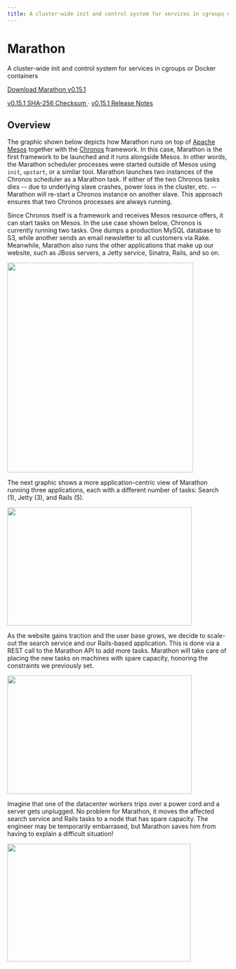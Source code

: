 ```yaml
---
title: A cluster-wide init and control system for services in cgroups or Docker containers
---
```


<div class="jumbotron text-center">
  <h1>Marathon</h1>
  <p class="lead">
    A cluster-wide init and control system for services in cgroups or Docker containers
  </p>
  <p>
    <a href="http://downloads.mesosphere.com/marathon/v0.15.1/marathon-0.15.1.tgz"
        class="btn btn-lg btn-primary">
      Download Marathon v0.15.1
    </a>
  </p>
  <a class="btn btn-link"
      href="http://downloads.mesosphere.com/marathon/v0.15.1/marathon-0.15.1.tgz.sha256">
    v0.15.1 SHA-256 Checksum
  </a> &middot;
  <a class="btn btn-link"
      href="https://github.com/mesosphere/marathon/releases/tag/v0.15.1">
    v0.15.1 Release Notes
  </a>
</div>

## Overview

The graphic shown below depicts how Marathon runs on top of
<a href="https://mesos.apache.org/">Apache Mesos</a> together with
the <a href="https://github.com/airbnb/chronos">Chronos</a> framework.
In this case, Marathon is the first framework to be
launched and it runs alongside Mesos. In other words, the Marathon scheduler
processes were started outside of Mesos using `init`, `upstart`, or a similar
tool. Marathon launches two instances of the Chronos scheduler as a Marathon
task. If either of the two Chronos tasks dies -- due to underlying slave
crashes, power loss in the cluster, etc. -- Marathon will re-start a Chronos
instance on another slave. This approach ensures that two Chronos processes are
always running.

Since Chronos itself is a framework and receives Mesos resource offers, it can
start tasks on Mesos. In the use case shown below, Chronos is currently running
two tasks. One dumps a production MySQL database to S3, while another sends an
email newsletter to all customers via Rake. Meanwhile, Marathon also runs the
other applications that make up our website, such as JBoss servers, a Jetty
service, Sinatra, Rails, and so on.

<p class="text-center">
  <img src="{{ site.baseurl}}/img/architecture.png" width="423" height="477" alt="">
</p>

The next graphic shows a more application-centric view of Marathon running
three applications, each with a different number of tasks: Search (1), Jetty
(3), and Rails (5).

<p class="text-center">
  <img src="{{ site.baseurl}}/img/marathon1.png" width="420" height="269" alt="">
</p>

As the website gains traction and the user base grows, we decide to scale-out
the search service and our Rails-based application. This is done via a
REST call to the Marathon API to add more tasks. Marathon will take care of
placing the new tasks on machines with spare capacity, honoring the
constraints we previously set.

<p class="text-center">
  <img src="{{ site.baseurl}}/img/marathon2.png" width="420" height="269" alt="">
</p>

Imagine that one of the datacenter workers trips over a power cord and a server
gets unplugged. No problem for Marathon, it moves the affected search service
and Rails tasks to a node that has spare capacity. The engineer may be
temporarily embarrased, but Marathon saves him from having to explain a
difficult situation!

<p class="text-center">
  <img src="{{ site.baseurl}}/img/marathon3.png" width="417" height="268" alt="">
</p>
